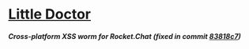 # [Little Doctor](http://enderverse.wikia.com/wiki/Molecular_Disruption_Device)
##### Cross-platform XSS worm for Rocket.Chat (fixed in commit [83818c7](https://github.com/RocketChat/Rocket.Chat/commit/83818c7c160a7fff41d4851aef3d46419cb4cb92))

